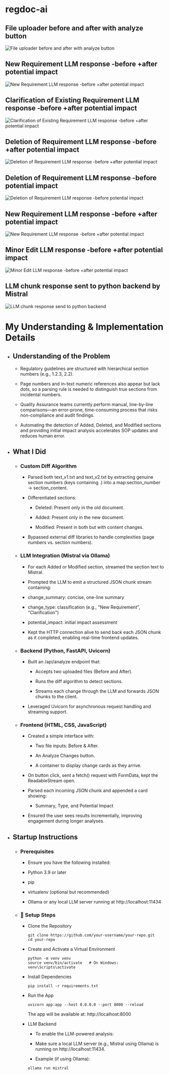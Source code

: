 # regdoc-ai

## File uploader before and after with analyze button

![File uploader before and after with analyze button](files/img1.png)


## New Requirement LLM response -before +after potential impact

![New Requirement LLM response -before +after potential impact](files/img2.png)

## Clarification of Existing Requirement LLM response -before +after potential impact
![Clarification of Existing Requirement LLM response -before +after potential impact](files/img3.png)

## Deletion of Requirement LLM response -before +after potential impact
![Deletion of Requirement LLM response -before +after potential impact](files/img4.png)

## Deletion of Requirement LLM response -before potential impact
![Deletion of Requirement LLM response -before potential impact](files/img5.png)

## New Requirement LLM response -before +after potential impact
![New Requirement LLM response -before +after potential impact](files/img6.png)

## Minor Edit LLM response -before +after potential impact
![Minor Edit LLM response -before +after potential impact](files/img7.png)

## LLM chunk response sent to python backend by Mistral
![LLM chunk response send to python backend](files/img8.png)


# My Understanding & Implementation Details

- ## Understanding of the Problem

    - Regulatory guidelines are structured with hierarchical section numbers (e.g., 1.2.3, 2.2).

    - Page numbers and in-text numeric references also appear but lack dots, so a parsing rule is needed to distinguish true sections from incidental numbers.

    - Quality Assurance teams currently perform manual, line-by-line comparisons—an error-prone, time-consuming process that risks non-compliance and audit findings.

    - Automating the detection of Added, Deleted, and Modified sections and providing initial impact analysis accelerates SOP updates and reduces human error.

- ## What I Did

  - ### Custom Diff Algorithm

      - Parsed both text_v1.txt and text_v2.txt by extracting genuine section numbers (keys containing .) into a map:section_number → section_content.

      - Differentiated sections:

          - Deleted: Present only in the old document.

          - Added: Present only in the new document.

          - Modified: Present in both but with content changes.

       - Bypassed external diff libraries to handle complexities (page numbers vs. section numbers).

  - ### LLM Integration (Mistral via Ollama)

       - For each Added or Modified section, streamed the section text to Mistral.

       - Prompted the LLM to emit a structured JSON chunk stream containing:
        
       - change_summary: concise, one-line summary
        
       - change_type: classification (e.g., "New Requirement", "Clarification")
        
       - potential_impact: initial impact assessment
        
       - Kept the HTTP connection alive to send back each JSON chunk as it completed, enabling real-time frontend updates.
        
  - ### Backend (Python, FastAPI, Uvicorn)
        
       - Built an /api/analyze endpoint that:
        
          - Accepts two uploaded files (Before and After).

          - Runs the diff algorithm to detect sections.

          - Streams each change through the LLM and forwards JSON chunks to the client.

       - Leveraged Uvicorn for asynchronous request handling and streaming support.

   - ### Frontend (HTML, CSS, JavaScript)

     - Created a simple interface with:

       - Two file inputs: Before & After.

       - An Analyze Changes button.

       - A container to display change cards as they arrive.

     - On button click, sent a fetch() request with FormData, kept the ReadableStream open.

     - Parsed each incoming JSON chunk and appended a card showing:

       - Summary, Type, and Potential Impact

      - Ensured the user sees results incrementally, improving engagement during longer analyses.

- ##  Startup Instructions
  - ### Prerequisites
    - Ensure you have the following installed:

    - Python 3.9 or later

    - pip

    - virtualenv (optional but recommended)

    - Ollama or any local LLM server running at http://localhost:11434

  - ### 🔧 Setup Steps
     - Clone the Repository
        ```  
        git clone https://github.com/your-username/your-repo.git
        cd your-repo
        ```
    - Create and Activate a Virtual Environment
        ```
        python -m venv venv
        source venv/bin/activate   # On Windows: venv\Scripts\activate
        ```
    - Install Dependencies

        ```
        pip install -r requirements.txt
        ```
    - Run the App

        ```
        uvicorn app:app --host 0.0.0.0 --port 8000 --reload
        
        ```
        The app will be available at: http://localhost:8000

    -  LLM Backend
        - To enable the LLM-powered analysis:

        - Make sure a local LLM server (e.g., Mistral using Ollama) is running on http://localhost:11434.

        - Example (if using Ollama):
        ```
        ollama run mistral
        ```

